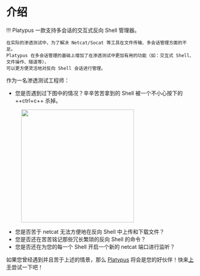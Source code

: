 # 介绍

!!! Platypus
    一款支持多会话的交互式反向 Shell 管理器。

    在实际的渗透测试中，为了解决 Netcat/Socat 等工具在文件传输、多会话管理方面的不足。
    Platypus 在多会话管理的基础上增加了在渗透测试中更加有用的功能（如：交互式 Shell、文件操作、隧道等），
    可以更方便灵活地对反向 Shell 会话进行管理。

作为一名渗透测试工程师：

* 您是否遇到过下图中的情况？辛辛苦苦拿到的 Shell 被一个不小心按下的 ++ctrl+c++ 杀掉。

<figure>
  <img src="./images/netcat.png" width="300" />
</figure>

* 您是否苦于 netcat 无法方便地在反向 Shell 中上传和下载文件？
* 您是否还在苦苦铭记那些冗长繁琐的反向 Shell 的命令？
* 您是否还在为您的每一个 Shell 开启一个新的 netcat 端口进行监听？

如果您曾经遇到并且苦于上述的情景，那么 [Platypus](https://github.com/WangYihang/Platypus) 将会是您的好伙伴！快来[上手](./start.md)尝试一下吧！
